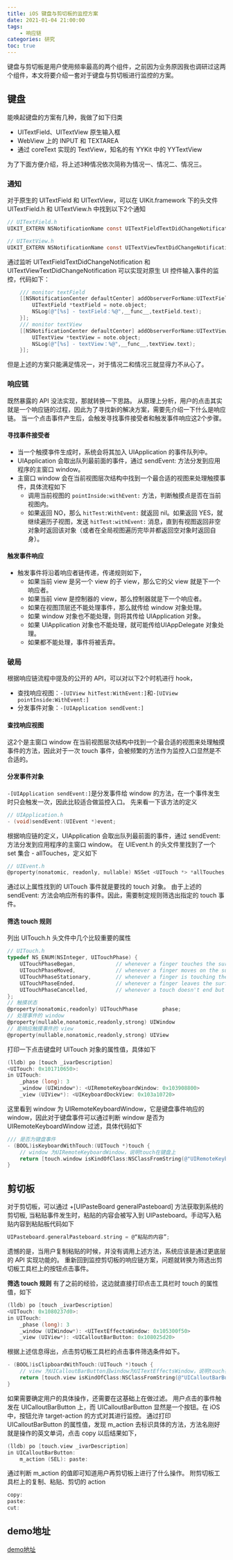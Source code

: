 ```yaml
---
title: iOS 键盘与剪切板的监控方案
date: 2021-01-04 21:00:00
tags:
    - 响应链
categories: 研究
toc: true
---
```


键盘与剪切板是用户使用频率最高的两个组件，之前因为业务原因我也调研过这两个组件，本文将要介绍一套对于键盘与剪切板进行监控的方案。

<!--more-->

## 键盘
能唤起键盘的方案有几种，我做了如下归类
+ UITextField、UITextView 原生输入框
+ WebView 上的 INPUT 和 TEXTAREA
+ 通过 coreText 实现的 TextView，知名的有 YYKit 中的 YYTextView
  
为了下面方便介绍，将上述3种情况依次简称为情况一、情况二、情况三。

### 通知
对于原生的 UITextField 和 UITextView，可以在 UIKit.framework 下的头文件 UITextField.h 和 UITextView.h 中找到以下2个通知
```objectivec
// UITextField.h
UIKIT_EXTERN NSNotificationName const UITextFieldTextDidChangeNotification;
```
```objectivec
// UITextView.h
UIKIT_EXTERN NSNotificationName const UITextViewTextDidChangeNotification;
```
通过监听 UITextFieldTextDidChangeNotification 和 UITextViewTextDidChangeNotification 可以实现对原生 UI 控件输入事件的监控，代码如下：
```objectivec
    /// monitor textField
    [[NSNotificationCenter defaultCenter] addObserverForName:UITextFieldTextDidChangeNotification object:nil queue:NSOperationQueue.mainQueue usingBlock:^(NSNotification * _Nonnull note) {
        UITextField *textField = note.object;
        NSLog(@"[%s] - textField：%@",__func__,textField.text);
    }];
    /// monitor textView
    [[NSNotificationCenter defaultCenter] addObserverForName:UITextViewTextDidChangeNotification object:nil queue:NSOperationQueue.mainQueue usingBlock:^(NSNotification * _Nonnull note) {
        UITextView *textView = note.object;
        NSLog(@"[%s] - textView：%@",__func__,textView.text);
    }];
```
但是上述的方案只能满足情况一，对于情况二和情况三就显得力不从心了。 

### 响应链
既然暴露的 API 没法实现，那就转换一下思路。
从原理上分析，用户的点击其实就是一个响应链的过程，因此为了寻找新的解决方案，需要先介绍一下什么是响应链。
当一个点击事件产生后，会触发寻找事件接受者和触发事件响应这2个步骤。
#### 寻找事件接受者
+ 当一个触摸亊件生成时，系统会将其加入 UIApplication 的事件队列中。
+ UIApplication 会取出队列最前面的事件，通过 sendEvent: 方法分发到应用程序的主窗口 window。
+ 主窗口 window 会在当前视图层次结构中找到一个最合适的视图来处理触摸事件，具体流程如下
  + 调用当前视图的 `pointInside:withEvent:` 方法，判断触摸点是否在当前视图内。
  + 如果返回 NO，那么 `hitTest:WithEvent:` 就返回 nil。如果返回 YES，就继续遍历子视图，发送 `hitTest:withEvent:` 消息，直到有视图返回非空对象时返回该对象（或者在全局视图遍历完毕并都返回空对象时返回自身）。

#### 触发事件响应
+ 触发事件将沿着响应者链传递，传递规则如下，
    + 如果当前 view 是另一个 view 的子 view，那么它的父 view 就是下一个响应者。
    + 如果当前 view 是控制器的 view，那么控制器就是下一个响应者。
    + 如果在视图顶层还不能处理事件，那么就传给 window 对象处理。
    + 如果 window 对象也不能处理，则将其传给 UIApplication 对象。
    + 如果 UIApplication 对象也不能处理，就可能传给UIAppDelegate 对象处理。
    + 如果都不能处理，事件将被丢弃。

### 破局
根据响应链流程中提及的公开的 API，可以对以下2个时机进行 hook，
+ 查找响应视图：`-[UIView hitTest:WithEvent:]`和`-[UIView pointInside:WithEvent:]`
+ 分发事件对象：`-[UIApplication sendEvent:]`

#### 查找响应视图
这2个是主窗口 window 在当前视图层次结构中找到一个最合适的视图来处理触摸事件的方法，因此对于一次 touch 事件，会被频繁的方法作为监控入口显然是不合适的。

#### 分发事件对象
`-[UIApplication sendEvent:]`是分发事件给 window 的方法，在一个事件发生时只会触发一次，因此比较适合做监控入口。
先来看一下该方法的定义
```objectivec
// UIApplication.h
- (void)sendEvent:(UIEvent *)event;
```
根据响应链的定义，UIApplication 会取出队列最前面的事件，通过 sendEvent: 方法分发到应用程序的主窗口 window。
在 UIEvent.h 的头文件里找到了一个 set 集合 - allTouches，定义如下
```objectivec
// UIEvent.h
@property(nonatomic, readonly, nullable) NSSet <UITouch *> *allTouches;
```
通过以上属性找到的 UITouch 事件就是要找的 touch 对象。
由于上述的 sendEvent: 方法会响应所有的事件。因此，需要制定规则筛选出指定的 touch 事件。

#### 筛选 touch 规则
列出 UITouch.h 头文件中几个比较重要的属性
```objectivec
// UITouch.h
typedef NS_ENUM(NSInteger, UITouchPhase) {
    UITouchPhaseBegan,             // whenever a finger touches the surface.
    UITouchPhaseMoved,             // whenever a finger moves on the surface.
    UITouchPhaseStationary,        // whenever a finger is touching the surface but hasn't moved since the previous event.
    UITouchPhaseEnded,             // whenever a finger leaves the surface.
    UITouchPhaseCancelled,         // whenever a touch doesn't end but we need to stop tracking (e.g. putting device to face)
};
// 触摸状态
@property(nonatomic,readonly) UITouchPhase        phase;
// 处理事件的 window
@property(nullable,nonatomic,readonly,strong) UIWindow                        *window;
// 能响应触摸事件的 view
@property(nullable,nonatomic,readonly,strong) UIView                          *view;
```
打印一下点击键盘时 UITouch 对象的属性值，具体如下
```objectivec
(lldb) po [touch _ivarDescription]
<UITouch: 0x101710650>:
in UITouch:
	_phase (long): 3
	_window (UIWindow*): <UIRemoteKeyboardWindow: 0x103908800>
	_view (UIView*): <UIKeyboardDockView: 0x103a10720>
```
这里看到 window 为 UIRemoteKeyboardWindow，它是键盘事件响应的 window，因此对于键盘事件可以通过判断 window 是否为 UIRemoteKeyboardWindow 过滤，具体代码如下
```objectivec
/// 是否为键盘事件
- (BOOL)isKeyboardWithTouch:(UITouch *)touch {
    // window 为UIRemoteKeyboardWindow，说明touch在键盘上
    return [touch.window isKindOfClass:NSClassFromString(@"UIRemoteKeyboardWindow")];
}
```

## 剪切板
对于剪切板，可以通过 +[UIPasteBoard generalPasteboard] 方法获取到系统的剪切板, 当粘贴事件发生时，粘贴的内容会被写入到 UIPasteboard。手动写入粘贴内容到粘贴板代码如下
```objectivec
UIPasteboard.generalPasteboard.string = @“粘贴的内容”;
```
遗憾的是，当用户复制粘贴的时候，并没有调用上述方法，系统应该是通过更底层的 API 实现功能的。
重新回到监控剪切板的响应链方案，问题就转换为筛选出剪切板工具栏上的按钮点击事件。

**筛选 touch 规则**
有了之前的经验，这边就直接打印点击工具栏时 touch 的属性值，如下
```objectivec
(lldb) po [touch _ivarDescription]
<UITouch: 0x1080237d0>:
in UITouch:
	_phase (long): 3
	_window (UIWindow*): <UITextEffectsWindow: 0x105300f50>
	_view (UIView*): <UICalloutBarButton: 0x108025d20>
```
根据上述信息得出，点击剪切板工具栏的点击事件筛选条件如下。
```objectivec
- (BOOL)isClipboardWithTouch:(UITouch *)touch {
    // view 为UICalloutBarButton且window为UITextEffectsWindow，说明touch在工具栏上
    return [touch.view isKindOfClass:NSClassFromString(@"UICalloutBarButton")] && [touch.window isKindOfClass:NSClassFromString(@"UITextEffectsWindow")];
}
```
如果需要确定用户的具体操作，还需要在这基础上在做过滤。
用户点击的事件触发在 UICalloutBarButton 上，而 UICalloutBarButton 显然是一个按钮。在 iOS 中，按钮允许 target-action 的方式对其进行监控。
通过打印 UICalloutBarButton 的属性值，发现 m_action 去标识具体的方法，方法名刚好就是操作的英文单词，点击 copy 以后结果如下，
```objectivec
(lldb) po [touch.view _ivarDescription]
in UICalloutBarButton:
	m_action (SEL): paste:
```
通过判断 m_action 的值即可知道用户再剪切板上进行了什么操作。
附剪切板工具栏上的复制、粘贴、剪切的 action
```objectivec
copy:
paste:
cut:
```
## demo地址
[demo地址](https://github.com/zeinber/ZBUserOperationMonitor)